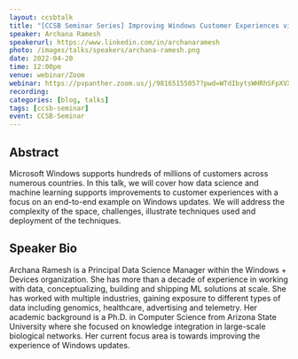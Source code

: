 ```yaml
---
layout: ccsbtalk
title: "[CCSB Seminar Series] Improving Windows Customer Experiences via Data Science & ML"
speaker: Archana Ramesh
speakerurl: https://www.linkedin.com/in/archanaramesh
photo: /images/talks/speakers/archana-ramesh.png
date: 2022-04-20
time: 12:00pm
venue: webinar/Zoom
webinar: https://pvpanther.zoom.us/j/98165155057?pwd=WTdIbytsWHRhSFpXVXM1T1R1YkpPUT09
recording:
categories: [blog, talks]
tags: [ccsb-seminar]
event: CCSB-Seminar
---
```



## Abstract

Microsoft Windows supports hundreds of millions of customers across numerous countries. In this talk, we will cover how data science and machine learning supports improvements to customer experiences with a focus on an end-to-end example on Windows updates. We will address the complexity of the space, challenges, illustrate techniques used and deployment of the techniques.



## Speaker Bio
Archana Ramesh is a Principal Data Science Manager within the Windows + Devices organization. She has more than a decade of experience in working with data, conceptualizing, building and shipping ML solutions at scale. She has worked with multiple industries, gaining exposure to different types of data including genomics, healthcare, advertising and telemetry. Her academic background is a Ph.D. in Computer Science from Arizona State University where she focused on knowledge integration in large-scale biological networks. Her current focus area is towards improving the experience of Windows updates. 
